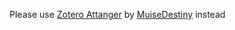 Please use [Zotero Attanger](https://github.com/MuiseDestiny/zotero-attanger) by [MuiseDestiny](https://github.com/MuiseDestiny) instead
